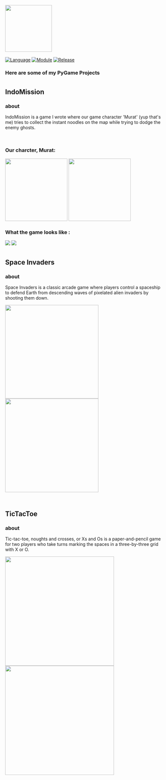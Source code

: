 <img src="https://www.pygame.org/docs/_images/pygame_logo.png"  height="150"></img> <br> <br>
[![Language](https://img.shields.io/badge/language-python-blue.svg?style=flat)](https://www.python.org)
[![Module](https://img.shields.io/badge/module-pygame-brightgreen.svg?style=flat)](http://www.pygame.org/news.html)
[![Release](https://img.shields.io/badge/release-v1.0-orange.svg?style=flat)](http://www.leejamesrobinson.com/space-invaders.html)
<h3>Here are some of my PyGame Projects</h3>

# <h2>IndoMission</h2>
<h3>about</h3>
<p>IndoMission is a game I wrote where our game character 'Murat' (yup that's me) tries to collect the instant noodles on the map while trying to dodge the enemy ghosts.</p> <br>
<h3>Our charcter, Murat: </h3>
<img src ="https://i.imgur.com/Qko9gv4_d.jpg?maxwidth=520&shape=thumb&fidelity=high" height = 200 width = 200 ></img>
<img src ="https://i.imgur.com/HvBaCmu_d.jpg?maxwidth=520&shape=thumb&fidelity=high" height = 200 width = 200 ></img>
<h3>What the game looks like :</h3>
<img src ="https://i.imgur.com/MJxQf7G_d.jpg?maxwidth=520&shape=thumb&fidelity=high" ></img>
<img src ="https://i.imgur.com/0KRDIwa_d.jpg?maxwidth=520&shape=thumb&fidelity=high" ></img> <br>

# <h2>Space Invaders</h2>
<h3>about</h3>
<p>Space Invaders is a classic arcade game where players control a spaceship to defend Earth from descending waves of pixelated alien invaders by shooting them down.</p>

<img src ="https://i.imgur.com/EP4sW07.png" height="300" margin-right = 120px></img>
<img src ="https://i.imgur.com/hqG280h.png" height="300"></img>
<br> <br>

# <h2>TicTacToe</h2>

<h3>about</h3>
<p>Tic-tac-toe, noughts and crosses, or Xs and Os is a paper-and-pencil game for two players who take turns marking the spaces in a three-by-three grid with X or O. </p>

<img src ="https://i.imgur.com/fQH7tVF_d.jpg?maxwidth=520&shape=thumb&fidelity=high" height="350" ></img>
<img src ="https://i.imgur.com/ZUqhGSQ_d.jpg?maxwidth=520&shape=thumb&fidelity=high" height="350"></img>
<br> <br>
